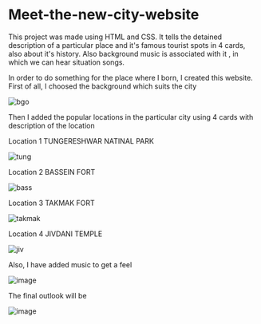 # Meet-the-new-city-website
This project was made using HTML and CSS. It tells the detained description of a particular place and it's famous tourist spots in 4 cards, also about it's history. Also background music is associated with it , in which we can hear situation songs.

In order to do something for the place where I born, I created this website.
First of all, I choosed the background which suits the city

![bgo](https://user-images.githubusercontent.com/110754843/210196620-73d637d1-fe12-4e55-b993-0cc2f1ea2925.jpg)


Then I added the popular locations in the particular city using 4 cards with description of the location

Location 1 TUNGERESHWAR NATINAL PARK

![tung](https://user-images.githubusercontent.com/110754843/210196605-991bf750-d788-4ca6-9919-90c23383bbbc.jpg)

Location 2 BASSEIN FORT

![bass](https://user-images.githubusercontent.com/110754843/210196634-c7164912-eb67-4fcf-9fa0-bf43b2429c4f.jpg)

Location 3 TAKMAK FORT

![takmak](https://user-images.githubusercontent.com/110754843/210196655-a1af0f97-1dc6-4701-a042-4c94db7e358b.jpg)

Location 4 JIVDANI TEMPLE

![jiv](https://user-images.githubusercontent.com/110754843/210196666-02f24b24-9e2a-4052-a717-629fbdc199a4.jpg)

Also, I have added music to get a feel

![image](https://user-images.githubusercontent.com/110754843/210196706-316dbe35-b177-4ee3-b966-c0244563d9c8.png)

The final outlook will be

![image](https://user-images.githubusercontent.com/110754843/210196762-6651fbd2-dd6c-42d9-ad50-8948cc4dfb1d.png)




